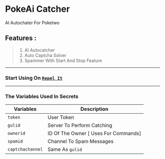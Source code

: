# PokeAi Catcher
AI Autochater For Poketwo

## Features : 

> 1. AI Autocatcher
> 2.  Auto Captcha Solver
> 3. Spammer With Start And Stop Feature


--------

### Start Using On [`Repel It`](https://replit.com/@SpreadSheets650/PokeAiCatch?v=1)


--------


### The Variables Used In Secrets

|Variables   | Description  |
|---|---|
|  `token` | User Token  |
|  `gulid`  | Server To Perform Catching  |
|  `ownerid`  | ID Of The Owner [ Uses For Commands]  |
|  `spamid`  | Channel To Spam Messages  |
|  `captchachannel`  | Same As `gulid`  |
